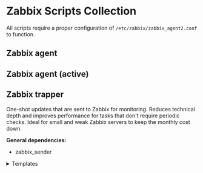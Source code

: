# Zabbix Scripts Collection

All scripts require a proper configuration of `/etc/zabbix/zabbix_agent2.conf` to function.

## Zabbix agent


## Zabbix agent (active)


## Zabbix trapper

One-shot updates that are sent to Zabbix for monitoring. Reduces technical depth and improves performance for tasks that don't require periodic checks. Ideal for small and weak Zabbix servers to keep the monthly cost down.

**General dependencies:**
- zabbix_sender

<details>
<summary>Templates</summary>

### borgmatic

Checks backup status and collects repository statistics.

<details>
<summary>borgmatic</summary>

**Dependencies:**
- borgmatic
- jq (to parse repository statistics)

**Usage:** Register as callback in borgmatic. See [`borgmatic.sh`](./sender_scripts/borgmatic.sh) for usage examples.

**Macros:**
- `{$BORGMATIC_LAST_BACKUP_MAX_AGE}`: Max allowed age in seconds for successful backups (defaults to 1 day).

If borgmatic doesn't run or otherwise fails to execute the script, you will still receive a trigger warning when the max allowed backup age is exceeded. This works by having an item of type `CALCULATED` that updates periodically. Run the script at least once with the `done` argument to populate the item values.

</details>

### YUM Updates

Checks for available updates using `yum check-update`. Never miss out on important updates. Ideal when you have many servers that require regular maintenance and updates.

<details>
<summary>YUM Updates</summary>

**Dependencies:**
- yum

**Usage:** Install as cron job with your preferred schedule.

</details>

</details>
